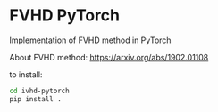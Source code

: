# FVHD PyTorch

Implementation of FVHD method in PyTorch

About FVHD method: https://arxiv.org/abs/1902.01108

to install:
```bash
cd ivhd-pytorch
pip install .
```
